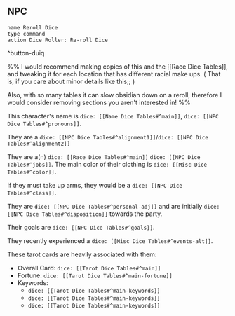 ## NPC
```button
name Reroll Dice
type command
action Dice Roller: Re-roll Dice
```
^button-duiq

%%
I would recommend making copies of this and the [[Race Dice Tables]], and tweaking it for each location that has different racial make ups. ( That is, if you care about minor details like this;; )

Also, with so many tables it can slow obsidian down on a reroll, therefore I would consider removing sections you aren't interested in!
%%

This  character's name is `dice: [[Name Dice Tables#^main]]`, `dice: [[NPC Dice Tables#^pronouns]]`. 

They are a `dice: [[NPC Dice Tables#^alignment1]]`/`dice: [[NPC Dice Tables#^alignment2]]` 

They are a(n) `dice: [[Race Dice Tables#^main]]` `dice: [[NPC Dice Tables#^jobs]]`. The main color of their clothing is `dice: [[Misc Dice Tables#^color]]`.

If they must take up arms, they would be a `dice: [[NPC Dice Tables#^class]]`.

They are `dice: [[NPC Dice Tables#^personal-adj]]`  and are initially `dice: [[NPC Dice Tables#^disposition]]` towards the party.

Their goals are `dice: [[NPC Dice Tables#^goals]]`.

They recently experienced a `dice: [[Misc Dice Tables#^events-alt]]`. 

These tarot cards are heavily associated with them: 
- Overall Card:  `dice: [[Tarot Dice Tables#^main]]`
- Fortune: `dice: [[Tarot Dice Tables#^main-fortune]]`
- Keywords:
	- `dice: [[Tarot Dice Tables#^main-keywords]]`
	- `dice: [[Tarot Dice Tables#^main-keywords]]`
	- `dice: [[Tarot Dice Tables#^main-keywords]]`
